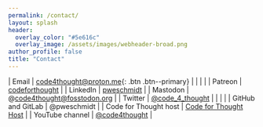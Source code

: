 ```yaml
---
permalink: /contact/
layout: splash
header:
  overlay_color: "#5e616c"
  overlay_image: /assets/images/webheader-broad.png
author_profile: false
title: "Contact"
---
```




| Email | [code4thought@proton.me](mailto:code4thought@proton.me){: .btn .btn--primary} |
| | |
| Patreon | [codeforthought](https://www.patreon.com/codeforthought) |
| LinkedIn | [pweschmidt](https://www.linkedin.com/in/pweschmidt/) |
| Mastodon | @code4thought@fosstodon.org | 
| Twitter | [@code_4_thought](https://twitter.com/code_4_thought)  | 
| | |
| GitHub and GitLab | @pweschmidt | 
| Code for Thought host | [Code for Thought Host](https://codeforthought.buzzsprout.com) |
| YouTube channel | [@code4thought](https://www.youtube.com/@code4thought) |





